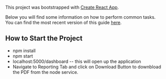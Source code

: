 This project was bootstrapped with [Create React App](https://github.com/facebookincubator/create-react-app).

Below you will find some information on how to perform common tasks.<br>
You can find the most recent version of this guide [here](https://github.com/facebookincubator/create-react-app/blob/master/packages/react-scripts/template/README.md).

## How to Start the Project
- npm install
- npm start
- localhost:5000/dashboard -- this will open up the application
- Navigate to Reporting Tab and click on Download Button to downbload the PDF from the node service.

